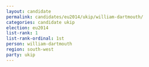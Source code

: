 ```yaml
---
layout: candidate
permalink: candidates/eu2014/ukip/william-dartmouth/
categories: candidate ukip
election: eu2014
list-rank: 1
list-rank-ordinal: 1st
person: william-dartmouth
region: south-west
party: ukip
---
```

